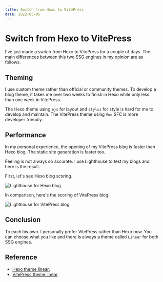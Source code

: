 ```yaml
---
title: Switch from Hexo to VitePress
date: 2022-05-05
---
```


# Switch from Hexo to VitePress

I've just made a switch from Hexo to VitePress for a couple of days. The main differences between this two SSG engines in my opinion are as follows.

## Theming

I use custom theme rather than official or community themes. To develop a blog theme, it takes me over two weeks to finish in Hexo while only less than one week in VitePress.

The Hexo theme using `ejs` for layout and `stylus` for style is hard for me to develop and maintain. The VitePress theme using `Vue` SFC is more developer friendly.

## Performance

In my personal experience, the opening of my VitePress blog is faster than Hexo blog. The static site generation is faster too.

Feeling is not always so accurate. I use Lighthouse to test my blogs and here is the result.

First, let's see Hexo blog scoring.

![Lighthouse for Hexo blog](https://syy11cn-blog.oss-cn-chengdu.aliyuncs.com/20220505140547.png/watermark)

In comparison, here's the scoring of VitePress blog.

![Lighthouse for VitePress blog](https://syy11cn-blog.oss-cn-chengdu.aliyuncs.com/20220505140655.png/watermark)

## Conclusion

To each his own. I personally prefer VitePress rather than Hexo now. You can choose what you like and there is always a theme called `Linear` for both SSG engines.

## Reference

- [Hexo theme linear](https://github.com/syy11cn/hexo-theme-linear);
- [VitePress theme linear](https://github.com/syy11cn/vitepress-theme-linear).
